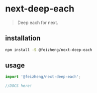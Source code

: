 # next-deep-each
> Deep each for next.

## installation
```bash
npm install -S @feizheng/next-deep-each
```

## usage
```js
import '@feizheng/next-deep-each';

//DOCS here!
```
